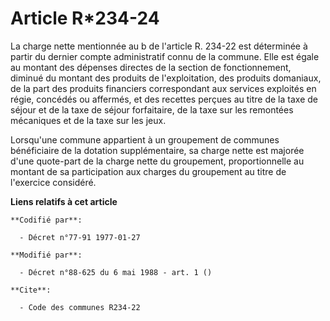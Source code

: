 # Article R*234-24

La charge nette mentionnée au b de l'article R. 234-22 est déterminée à partir du dernier compte administratif connu de la
commune. Elle est égale au montant des dépenses directes de la section de fonctionnement, diminué du montant des produits de
l'exploitation, des produits domaniaux, de la part des produits financiers correspondant aux services exploités en régie,
concédés ou affermés, et des recettes perçues au titre de la taxe de séjour et de la taxe de séjour forfaitaire, de la taxe
sur les remontées mécaniques et de la taxe sur les jeux.

Lorsqu'une commune appartient à un groupement de communes bénéficiaire de la dotation supplémentaire, sa charge nette est
majorée d'une quote-part de la charge nette du groupement, proportionnelle au montant de sa participation aux charges du
groupement au titre de l'exercice considéré.

**Liens relatifs à cet article**

	**Codifié par**:

	  - Décret n°77-91 1977-01-27

	**Modifié par**:

	  - Décret n°88-625 du 6 mai 1988 - art. 1 ()

	**Cite**:

	  - Code des communes R234-22
